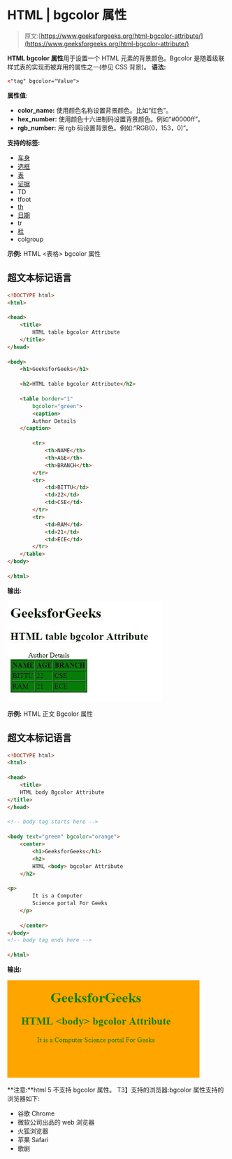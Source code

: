 # HTML | bgcolor 属性

> 原文:[https://www.geeksforgeeks.org/html-bgcolor-attribute/](https://www.geeksforgeeks.org/html-bgcolor-attribute/)

**HTML bgcolor 属性**用于设置一个 HTML 元素的背景颜色。Bgcolor 是随着级联样式表的实现而被弃用的属性之一(参见 CSS 背景)。
**语法:**

```html
<"tag" bgcolor="Value">
```

**属性值:**

*   **color_name:** 使用颜色名称设置背景颜色。比如“红色”。
*   **hex_number:** 使用颜色十六进制码设置背景颜色。例如“#0000ff”。
*   **rgb_number:** 用 rgb 码设置背景色。例如:“RGB(0，153，0)”。

**支持的标签:**

*   [车身](https://www.geeksforgeeks.org/html-body-bgcolor-attribute/)
*   [选框](https://www.geeksforgeeks.org/html-marquee-tag/)
*   [表](https://www.geeksforgeeks.org/html-table-bgcolor-attribute/)
*   [证据](https://www.geeksforgeeks.org/html-tbody-tag/)
*   TD
*   tfoot
*   [th](https://www.geeksforgeeks.org/html-th-bgcolor-attribute/)
*   [日期](https://www.geeksforgeeks.org/html-thead-tag/)
*   tr
*   [栏](https://www.geeksforgeeks.org/html-col-bgcolor-attribute/?ref=rp)
*   colgroup

**示例:** HTML <表格> bgcolor 属性

## 超文本标记语言

```html
<!DOCTYPE html>
<html>

<head>
    <title>
        HTML table bgcolor Attribute
    </title>
</head>

<body>
    <h1>GeeksforGeeks</h1>

    <h2>HTML table bgcolor Attribute</h2>

    <table border="1"
        bgcolor="green">
        <caption>
        Author Details
    </caption>

        <tr>
            <th>NAME</th>
            <th>AGE</th>
            <th>BRANCH</th>
        </tr>
        <tr>
            <td>BITTU</td>
            <td>22</td>
            <td>CSE</td>
        </tr>
        <tr>
            <td>RAM</td>
            <td>21</td>
            <td>ECE</td>
        </tr>
    </table>
</body>

</html>
```

**输出:**

![](img/7b33fcdf86cb1c6fea9ab295bb20056a.png)

**示例:** HTML 正文 Bgcolor 属性

## 超文本标记语言

```html
<!DOCTYPE html>
<html>

<head>
    <title>
    HTML body Bgcolor Attribute
</title>
</head>

<!-- body tag starts here -->

<body text="green" bgcolor="orange">
    <center>
        <h1>GeeksforGeeks</h1>
        <h2>
        HTML <body> bgcolor Attribute
    </h2>

<p>
        It is a Computer
        Science portal For Geeks
    </p>

    </center>
</body>
<!-- body tag ends here -->

</html>
```

**输出:**

![](img/1c38dea082d1f6901aa075092e4d39db.png)

**注意:**html 5 不支持 bgcolor 属性。
T3】支持的浏览器:bgcolor 属性支持的浏览器如下:

*   谷歌 Chrome
*   微软公司出品的 web 浏览器
*   火狐浏览器
*   苹果 Safari
*   歌剧